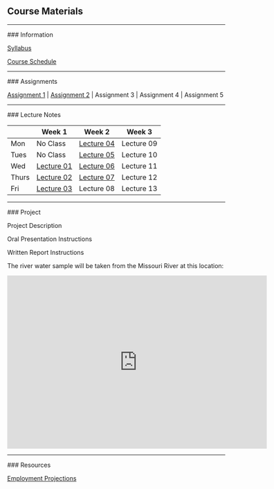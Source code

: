 ## Course Materials
<hr>
### Information

[Syllabus](/docs/Syllabus.pdf)

[Course Schedule](/docs/CourseSchedule.pdf)


<hr>
### Assignments

[Assignment 1](/docs/Assignment01.pdf) | [Assignment 2](/docs/Assignment02.pdf) | Assignment 3 | Assignment 4 | Assignment 5


<hr>
### Lecture Notes

|      | Week 1                                   | Week 2                                  | Week 3        |
|------|------------------------------------------|-----------------------------------------|---------------|
|Mon   | No Class                                 | [Lecture 04](/lec/04-WaterQuality.pdf)  | Lecture 09    |
|Tues  | No Class                                 | [Lecture 05](/lec/05-Watershed.pdf)     | Lecture 10    |
|Wed   | [Lecture 01](/lec/01-Intro.pdf)          | [Lecture 06](/lec/06-GreatLakes.pdf)    | Lecture 11    |
|Thurs | [Lecture 02](/lec/02-WaterOverview.pdf)  | [Lecture 07](/lec/07-Groundwater.pdf)   | Lecture 12    |
|Fri   | [Lecture 03](/lec/03-WaterCycle.pdf)     | Lecture 08                              | Lecture 13    |


<hr>
### Project

Project Description

Oral Presentation Instructions

Written Report Instructions

The river water sample will be taken from the Missouri River at this location:
<iframe src="https://www.google.com/maps/embed?pb=!1m18!1m12!1m3!1d24305.375723723115!2d-96.99882763233053!3d42.76701038485986!2m3!1f0!2f0!3f0!3m2!1i1024!2i768!4f13.1!3m3!1m2!1s0x0%3A0xc479235af54e1bf9!2sClay+County+Boat+Ramp%2C+Canoe+Takeout!5e1!3m2!1sen!2sus!4v1496106414767" width="600" height="400" frameborder="0" style="border:0" allowfullscreen></iframe>

<hr>
### Resources

[Employment Projections](/docs/EmploymentProjections.pdf)





